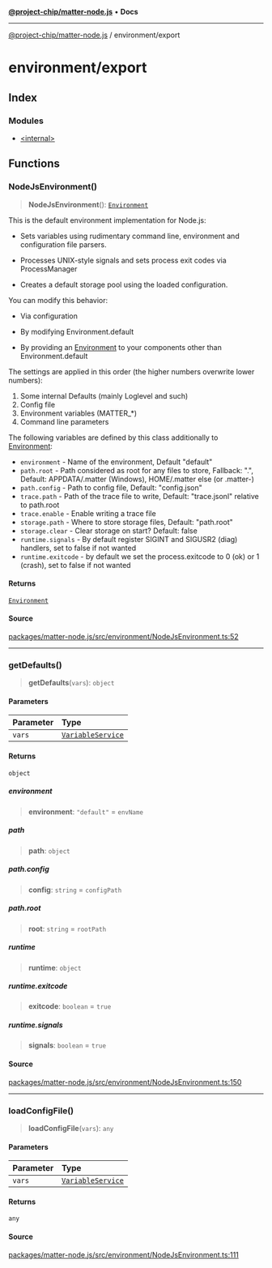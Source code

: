 [**@project-chip/matter-node.js**](../../README.md) • **Docs**

***

[@project-chip/matter-node.js](../../modules.md) / environment/export

# environment/export

## Index

### Modules

- [\<internal\>](-internal-/README.md)

## Functions

### NodeJsEnvironment()

> **NodeJsEnvironment**(): [`Environment`](-internal-/classes/Environment.md)

This is the default environment implementation for Node.js:

  - Sets variables using rudimentary command line, environment and configuration file parsers.

  - Processes UNIX-style signals and sets process exit codes via ProcessManager

  - Creates a default storage pool using the loaded configuration.

You can modify this behavior:

  - Via configuration

  - By modifying Environment.default

  - By providing an [Environment](-internal-/classes/Environment.md) to your components other than Environment.default

The settings are applied in this order (the higher numbers overwrite lower numbers):
1. Some internal Defaults (mainly Loglevel and such)
2. Config file
3. Environment variables (MATTER_*)
4. Command line parameters

The following variables are defined by this class additionally to [Environment](-internal-/classes/Environment.md):
* `environment` - Name of the environment, Default "default"
* `path.root` - Path considered as root for any files to store, Fallback: ".", Default: APPDATA/.matter (Windows), HOME/.matter else (or .matter-<envname>)
* `path.config` - Path to config file, Default: "config.json"
* `trace.path` - Path of the trace file to write, Default: "trace.jsonl" relative to path.root
* `trace.enable` - Enable writing a trace file
* `storage.path` - Where to store storage files, Default: "path.root"
* `storage.clear` - Clear storage on start? Default: false
* `runtime.signals` - By default register SIGINT and SIGUSR2 (diag) handlers, set to false if not wanted
* `runtime.exitcode` - by default we set the process.exitcode to 0 (ok) or 1 (crash), set to false if not wanted

#### Returns

[`Environment`](-internal-/classes/Environment.md)

#### Source

[packages/matter-node.js/src/environment/NodeJsEnvironment.ts:52](https://github.com/project-chip/matter.js/blob/7a8cbb56b87d4ccf34bec5a9a95ab40a1711324f/packages/matter-node.js/src/environment/NodeJsEnvironment.ts#L52)

***

### getDefaults()

> **getDefaults**(`vars`): `object`

#### Parameters

| Parameter | Type |
| :------ | :------ |
| `vars` | [`VariableService`](-internal-/classes/VariableService.md) |

#### Returns

`object`

##### environment

> **environment**: `"default"` = `envName`

##### path

> **path**: `object`

##### path.config

> **config**: `string` = `configPath`

##### path.root

> **root**: `string` = `rootPath`

##### runtime

> **runtime**: `object`

##### runtime.exitcode

> **exitcode**: `boolean` = `true`

##### runtime.signals

> **signals**: `boolean` = `true`

#### Source

[packages/matter-node.js/src/environment/NodeJsEnvironment.ts:150](https://github.com/project-chip/matter.js/blob/7a8cbb56b87d4ccf34bec5a9a95ab40a1711324f/packages/matter-node.js/src/environment/NodeJsEnvironment.ts#L150)

***

### loadConfigFile()

> **loadConfigFile**(`vars`): `any`

#### Parameters

| Parameter | Type |
| :------ | :------ |
| `vars` | [`VariableService`](-internal-/classes/VariableService.md) |

#### Returns

`any`

#### Source

[packages/matter-node.js/src/environment/NodeJsEnvironment.ts:111](https://github.com/project-chip/matter.js/blob/7a8cbb56b87d4ccf34bec5a9a95ab40a1711324f/packages/matter-node.js/src/environment/NodeJsEnvironment.ts#L111)
